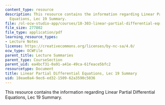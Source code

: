 ```yaml
---
content_type: resource
description: This resource contains the information regarding Linear Partial Differential
  Equations, Lec 19 Summary.
file: /ol-ocw-studio-app/courses/18-303-linear-partial-differential-equations-analysis-and-numerics-fall-2014/18eae0a49ec6ed32150962a3590c5036_MIT18_303F14_Lecture19.pdf
file_size: 277802
file_type: application/pdf
learning_resource_types:
- Lecture Notes
license: https://creativecommons.org/licenses/by-nc-sa/4.0/
ocw_type: OCWFile
parent_title: Lecture Summaries
parent_type: CourseSection
parent_uid: ea4bcf31-0a91-a41e-49ca-61feace5bfc2
resourcetype: Document
title: Linear Partial Differential Equations, Lec 19 Summary
uid: 18eae0a4-9ec6-ed32-1509-62a3590c5036
---
```

This resource contains the information regarding Linear Partial Differential Equations, Lec 19 Summary.